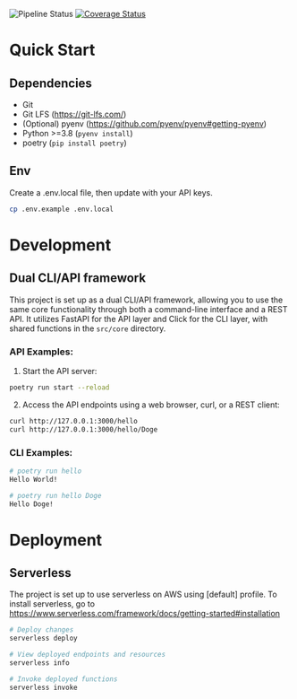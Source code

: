 ![Pipeline Status](https://github.com/practical-llm-pocs/langchain-poc/actions/workflows/python-app.yml/badge.svg)
[![Coverage Status](https://codecov.io/gh/practical-llm-pocs/langchain-poc/branch/main/graph/badge.svg)](https://codecov.io/gh/practical-llm-pocs/langchain-poc)


# Quick Start

## Dependencies

- Git
- Git LFS (https://git-lfs.com/)
- (Optional) pyenv (https://github.com/pyenv/pyenv#getting-pyenv)
- Python >=3.8 (`pyenv install`)
- poetry (`pip install poetry`)

## Env

Create a .env.local file, then update with your API keys.

```bash
cp .env.example .env.local
```


# Development

## Dual CLI/API framework

This project is set up as a dual CLI/API framework, 
allowing you to use the same core functionality through both a command-line interface and a REST API. 
It utilizes FastAPI for the API layer and Click for the CLI layer, with shared functions in the `src/core` directory.

### API Examples:

1. Start the API server:

```bash
poetry run start --reload
```

2. Access the API endpoints using a web browser, curl, or a REST client:

```bash
curl http://127.0.0.1:3000/hello
curl http://127.0.0.1:3000/hello/Doge
```


### CLI Examples:

```bash
# poetry run hello
Hello World!

# poetry run hello Doge
Hello Doge!
```


# Deployment

## Serverless

The project is set up to use serverless on AWS using [default] profile.
To install serverless, go to https://www.serverless.com/framework/docs/getting-started#installation

```bash
# Deploy changes
serverless deploy

# View deployed endpoints and resources
serverless info

# Invoke deployed functions
serverless invoke
```

